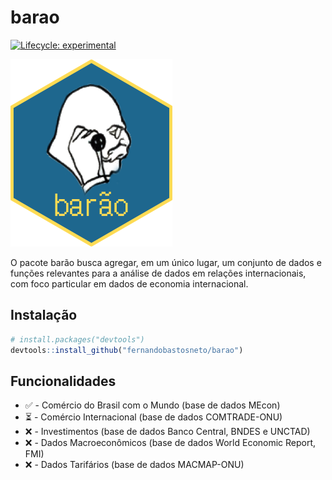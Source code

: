 
<!-- README.md is generated from README.Rmd. Please edit that file -->

# barao

<!-- badges: start -->

[![Lifecycle:
experimental](https://img.shields.io/badge/lifecycle-experimental-orange.svg)](https://www.tidyverse.org/lifecycle/#experimental)
<!-- badges: end -->

<img src="barao_logo.png" height="300"/>

O pacote barão busca agregar, em um único lugar, um conjunto de dados e
funções relevantes para a análise de dados em relações internacionais,
com foco particular em dados de economia internacional.

<!-- ```{r} -->

<!-- imgurl <- fs::fs_path("barao.png") -->

<!-- hexSticker::sticker(imgurl, package="barão", s_x = 0.9, s_y = 0.95,  s_width = 0.65, s_height = 0.6, p_color = "#ffe066", p_y = 0.45, h_fill = "#247ba0", h_color = "#ffe066", p_family = "DotGothic", filename="barao_logo.png") -->

<!-- ``` -->

## Instalação

``` r
# install.packages("devtools")
devtools::install_github("fernandobastosneto/barao")
```

## Funcionalidades

  - ✅ - Comércio do Brasil com o Mundo (base de dados MEcon)
  - ⏳ - Comércio Internacional (base de dados COMTRADE-ONU)
  - ❌ - Investimentos (base de dados Banco Central, BNDES e UNCTAD)
  - ❌ - Dados Macroeconômicos (base de dados World Economic Report, FMI)
  - ❌ - Dados Tarifários (base de dados MACMAP-ONU)
